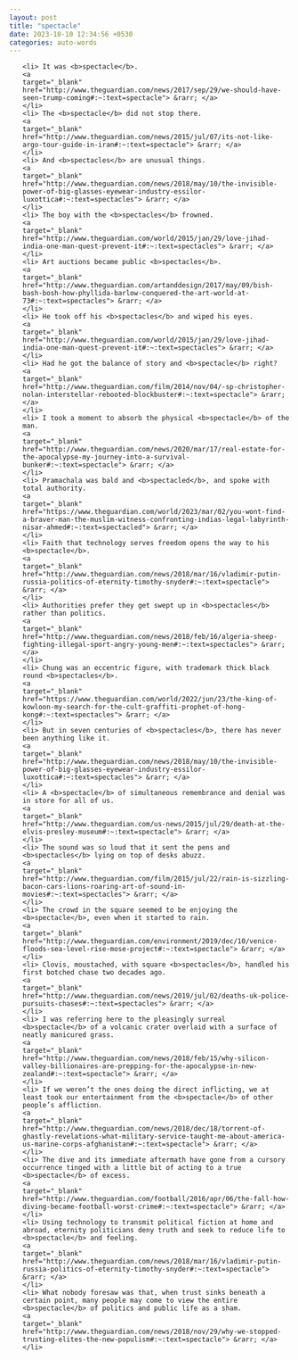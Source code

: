 ```yaml
---
layout: post
title: "spectacle"
date: 2023-10-10 12:34:56 +0530
categories: auto-words
---
```

<ol>

    <li> It was <b>spectacle</b>.
    <a 
    target="_blank" 
    href="http://www.theguardian.com/news/2017/sep/29/we-should-have-seen-trump-coming#:~:text=spectacle"> &rarr; </a>
    </li>
    <li> The <b>spectacle</b> did not stop there.
    <a 
    target="_blank" 
    href="http://www.theguardian.com/news/2015/jul/07/its-not-like-argo-tour-guide-in-iran#:~:text=spectacle"> &rarr; </a>
    </li>
    <li> And <b>spectacles</b> are unusual things.
    <a 
    target="_blank" 
    href="http://www.theguardian.com/news/2018/may/10/the-invisible-power-of-big-glasses-eyewear-industry-essilor-luxottica#:~:text=spectacles"> &rarr; </a>
    </li>
    <li> The boy with the <b>spectacles</b> frowned.
    <a 
    target="_blank" 
    href="http://www.theguardian.com/world/2015/jan/29/love-jihad-india-one-man-quest-prevent-it#:~:text=spectacles"> &rarr; </a>
    </li>
    <li> Art auctions became public <b>spectacles</b>.
    <a 
    target="_blank" 
    href="http://www.theguardian.com/artanddesign/2017/may/09/bish-bash-bosh-how-phyllida-barlow-conquered-the-art-world-at-73#:~:text=spectacles"> &rarr; </a>
    </li>
    <li> He took off his <b>spectacles</b> and wiped his eyes.
    <a 
    target="_blank" 
    href="http://www.theguardian.com/world/2015/jan/29/love-jihad-india-one-man-quest-prevent-it#:~:text=spectacles"> &rarr; </a>
    </li>
    <li> Had he got the balance of story and <b>spectacle</b> right?
    <a 
    target="_blank" 
    href="http://www.theguardian.com/film/2014/nov/04/-sp-christopher-nolan-interstellar-rebooted-blockbuster#:~:text=spectacle"> &rarr; </a>
    </li>
    <li> I took a moment to absorb the physical <b>spectacle</b> of the man.
    <a 
    target="_blank" 
    href="http://www.theguardian.com/news/2020/mar/17/real-estate-for-the-apocalypse-my-journey-into-a-survival-bunker#:~:text=spectacle"> &rarr; </a>
    </li>
    <li> Pramachala was bald and <b>spectacled</b>, and spoke with total authority.
    <a 
    target="_blank" 
    href="https://www.theguardian.com/world/2023/mar/02/you-wont-find-a-braver-man-the-muslim-witness-confronting-indias-legal-labyrinth-nisar-ahmed#:~:text=spectacled"> &rarr; </a>
    </li>
    <li> Faith that technology serves freedom opens the way to his <b>spectacle</b>.
    <a 
    target="_blank" 
    href="http://www.theguardian.com/news/2018/mar/16/vladimir-putin-russia-politics-of-eternity-timothy-snyder#:~:text=spectacle"> &rarr; </a>
    </li>
    <li> Authorities prefer they get swept up in <b>spectacles</b> rather than politics.
    <a 
    target="_blank" 
    href="http://www.theguardian.com/news/2018/feb/16/algeria-sheep-fighting-illegal-sport-angry-young-men#:~:text=spectacles"> &rarr; </a>
    </li>
    <li> Chung was an eccentric figure, with trademark thick black round <b>spectacles</b>.
    <a 
    target="_blank" 
    href="https://www.theguardian.com/world/2022/jun/23/the-king-of-kowloon-my-search-for-the-cult-graffiti-prophet-of-hong-kong#:~:text=spectacles"> &rarr; </a>
    </li>
    <li> But in seven centuries of <b>spectacles</b>, there has never been anything like it.
    <a 
    target="_blank" 
    href="http://www.theguardian.com/news/2018/may/10/the-invisible-power-of-big-glasses-eyewear-industry-essilor-luxottica#:~:text=spectacles"> &rarr; </a>
    </li>
    <li> A <b>spectacle</b> of simultaneous remembrance and denial was in store for all of us.
    <a 
    target="_blank" 
    href="http://www.theguardian.com/us-news/2015/jul/29/death-at-the-elvis-presley-museum#:~:text=spectacle"> &rarr; </a>
    </li>
    <li> The sound was so loud that it sent the pens and <b>spectacles</b> lying on top of desks abuzz.
    <a 
    target="_blank" 
    href="http://www.theguardian.com/film/2015/jul/22/rain-is-sizzling-bacon-cars-lions-roaring-art-of-sound-in-movies#:~:text=spectacles"> &rarr; </a>
    </li>
    <li> The crowd in the square seemed to be enjoying the <b>spectacle</b>, even when it started to rain.
    <a 
    target="_blank" 
    href="http://www.theguardian.com/environment/2019/dec/10/venice-floods-sea-level-rise-mose-project#:~:text=spectacle"> &rarr; </a>
    </li>
    <li> Clovis, moustached, with square <b>spectacles</b>, handled his first botched chase two decades ago.
    <a 
    target="_blank" 
    href="http://www.theguardian.com/news/2019/jul/02/deaths-uk-police-pursuits-chases#:~:text=spectacles"> &rarr; </a>
    </li>
    <li> I was referring here to the pleasingly surreal <b>spectacle</b> of a volcanic crater overlaid with a surface of neatly manicured grass.
    <a 
    target="_blank" 
    href="http://www.theguardian.com/news/2018/feb/15/why-silicon-valley-billionaires-are-prepping-for-the-apocalypse-in-new-zealand#:~:text=spectacle"> &rarr; </a>
    </li>
    <li> If we weren’t the ones doing the direct inflicting, we at least took our entertainment from the <b>spectacle</b> of other people’s affliction.
    <a 
    target="_blank" 
    href="http://www.theguardian.com/news/2018/dec/18/torrent-of-ghastly-revelations-what-military-service-taught-me-about-america-us-marine-corps-afghanistan#:~:text=spectacle"> &rarr; </a>
    </li>
    <li> The dive and its immediate aftermath have gone from a cursory occurrence tinged with a little bit of acting to a true <b>spectacle</b> of excess.
    <a 
    target="_blank" 
    href="http://www.theguardian.com/football/2016/apr/06/the-fall-how-diving-became-football-worst-crime#:~:text=spectacle"> &rarr; </a>
    </li>
    <li> Using technology to transmit political fiction at home and abroad, eternity politicians deny truth and seek to reduce life to <b>spectacle</b> and feeling.
    <a 
    target="_blank" 
    href="http://www.theguardian.com/news/2018/mar/16/vladimir-putin-russia-politics-of-eternity-timothy-snyder#:~:text=spectacle"> &rarr; </a>
    </li>
    <li> What nobody foresaw was that, when trust sinks beneath a certain point, many people may come to view the entire <b>spectacle</b> of politics and public life as a sham.
    <a 
    target="_blank" 
    href="http://www.theguardian.com/news/2018/nov/29/why-we-stopped-trusting-elites-the-new-populism#:~:text=spectacle"> &rarr; </a>
    </li>